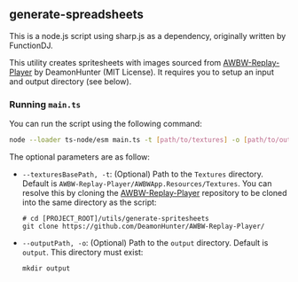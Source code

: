 ## generate-spreadsheets

This is a node.js script using sharp.js as a dependency, originally written by FunctionDJ.

This utility creates spritesheets with images sourced from [AWBW-Replay-Player](https://github.com/DeamonHunter/AWBW-Replay-Player/) by DeamonHunter (MIT License).
It requires you to setup an input and output directory (see below).

### Running `main.ts`

You can run the script using the following command:

```sh
node --loader ts-node/esm main.ts -t [path/to/textures] -o [path/to/output]
```

The optional parameters are as follow:

- `--texturesBasePath, -t`: (Optional) Path to the `Textures` directory. Default is `AWBW-Replay-Player/AWBWApp.Resources/Textures`. You can resolve this by cloning the [AWBW-Replay-Player](https://github.com/DeamonHunter/AWBW-Replay-Player/) repository to be cloned into the same directory as the script:

  ```
  # cd [PROJECT_ROOT]/utils/generate-spritesheets
  git clone https://github.com/DeamonHunter/AWBW-Replay-Player/
  ```

- `--outputPath, -o`: (Optional) Path to the `output` directory. Default is `output`. This directory must exist:

  ```
  mkdir output
  ```
